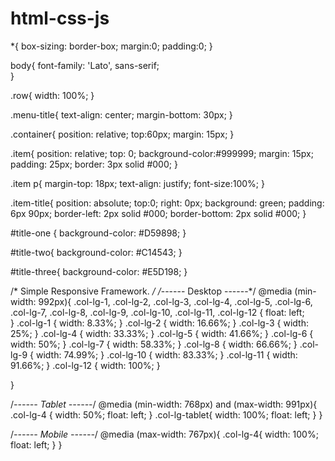 # html-css-js
*{
  box-sizing: border-box;
  margin:0;
  padding:0;
}

body{
  font-family: 'Lato', sans-serif;  
}

.row{
  width: 100%;
}

.menu-title{
  text-align: center;
  margin-bottom: 30px;
}

.container{
 position: relative;
 top:60px;
 margin: 15px; 
}

.item{
  position: relative;
  top: 0;
  background-color:#999999;
  margin: 15px;
  padding: 25px;
  border: 3px solid #000;
}

.item p{
  margin-top: 18px;
  text-align: justify;
  font-size:100%;
}

.item-title{
  position: absolute;
  top:0;
  right: 0px;
  background: green; 
  padding: 6px 90px;
  border-left: 2px solid #000;
  border-bottom: 2px solid #000;
}

#title-one {
  background-color: #D59898;
} 

#title-two{
  background-color: #C14543;
}

#title-three{
  background-color: #E5D198;
}

/* Simple Responsive Framework. */
/*------ Desktop ------*/
@media (min-width: 992px){
  .col-lg-1, .col-lg-2, .col-lg-3, .col-lg-4, .col-lg-5, .col-lg-6, .col-lg-7, .col-lg-8, .col-lg-9, .col-lg-10, .col-lg-11, .col-lg-12 {
    float: left;  
  }
  .col-lg-1 {
    width: 8.33%;
  }
  .col-lg-2 {
    width: 16.66%;
  }
  .col-lg-3 {
    width: 25%;
  }
  .col-lg-4 {
    width: 33.33%;
  }
  .col-lg-5 {
    width: 41.66%;
  }
  .col-lg-6 {
    width: 50%;
  }
  .col-lg-7 {
    width: 58.33%;
  }
  .col-lg-8 {
    width: 66.66%;
  }
  .col-lg-9 {
    width: 74.99%;
  }
  .col-lg-10 {
    width: 83.33%;
  }
  .col-lg-11 {
    width: 91.66%;
  }
  .col-lg-12 {
    width: 100%;
  }

}


/*------ Tablet ------*/
@media (min-width: 768px) and (max-width: 991px){
  .col-lg-4 {
    width: 50%;
    float: left;
  }
  .col-lg-tablet{
   width: 100%;
   float: left;
 }
}


/*------ Mobile ------*/
@media (max-width: 767px){
  .col-lg-4{
    width: 100%;
    float: left;
  }
}
